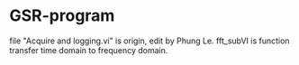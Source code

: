 # GSR-program

file "Acquire and logging.vi" is origin, edit by Phung Le. 
fft_subVI is function transfer time domain to frequency domain. 
